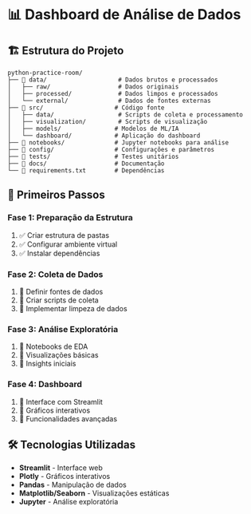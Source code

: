 # 📊 Dashboard de Análise de Dados

## 🏗️ Estrutura do Projeto

```
python-practice-room/
├── 📁 data/                    # Dados brutos e processados
│   ├── raw/                   # Dados originais
│   ├── processed/             # Dados limpos e processados
│   └── external/              # Dados de fontes externas
├── 📁 src/                    # Código fonte
│   ├── data/                  # Scripts de coleta e processamento
│   ├── visualization/         # Scripts de visualização
│   ├── models/               # Modelos de ML/IA
│   └── dashboard/            # Aplicação do dashboard
├── 📁 notebooks/              # Jupyter notebooks para análise
├── 📁 config/                 # Configurações e parâmetros
├── 📁 tests/                  # Testes unitários
├── 📁 docs/                   # Documentação
└── 📁 requirements.txt        # Dependências
```

## 🚀 Primeiros Passos

### **Fase 1: Preparação da Estrutura**
1. ✅ Criar estrutura de pastas
2. ✅ Configurar ambiente virtual
3. ✅ Instalar dependências

### **Fase 2: Coleta de Dados**
1. 🔄 Definir fontes de dados
2. 🔄 Criar scripts de coleta
3. 🔄 Implementar limpeza de dados

### **Fase 3: Análise Exploratória**
1. 🔄 Notebooks de EDA
2. 🔄 Visualizações básicas
3. 🔄 Insights iniciais

### **Fase 4: Dashboard**
1. 🔄 Interface com Streamlit
2. 🔄 Gráficos interativos
3. 🔄 Funcionalidades avançadas

## 🛠️ Tecnologias Utilizadas
- **Streamlit** - Interface web
- **Plotly** - Gráficos interativos
- **Pandas** - Manipulação de dados
- **Matplotlib/Seaborn** - Visualizações estáticas
- **Jupyter** - Análise exploratória
